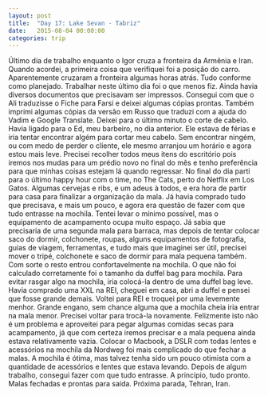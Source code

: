 ```yaml
---
layout: post
title:  "Day 17: Lake Sevan - Tabriz"
date:   2015-08-04 00:00:00
categories: trip
---
```

Último dia de trabalho enquanto o Igor cruza a fronteira da Armênia e Iran. Quando acordei, a primeira coisa que verifiquei foi a posição do carro. Aparentemente cruzaram a fronteira algumas horas atrás. Tudo conforme como planejado.
Trabalhar neste último dia foi o que menos fiz. Ainda havia diversos documentos que precisavam ser impressos. Consegui com que o Ali traduzisse o Fiche para Farsi e deixei algumas cópias prontas. Também imprimi algumas cópias da versão em Russo que traduzi com a ajuda do Vadim e Google Translate. Deixei para o último minuto o corte de cabelo. Havia ligado para o Ed, meu barbeiro, no dia anterior. Ele estava de férias e iria tentar encontrar algém para cortar meu cabelo. Sem encontrar ningém, ou com medo de perder o cliente, ele mesmo arranjou um horário e agora estou mais leve.
Precisei recolher todos meus itens do escritório pois iremos nos mudas para um prédio novo no final do mês e tenho preferência para que minhas coisas estejam lá quando regressar. No final do dia parti para o último happy hour com o time, no The Cats, perto do Netflix em Los Gatos. Algumas cervejas e ribs, e um adeus à todos, e era hora de partir para casa para finalizar a organização da mala.
Já havia comprado tudo que precisava, e mais um pouco, e agora era questão de fazer com que tudo entrasse na mochila. Tentei levar o mínimo possível, mas o equipamento de acampamento ocupa muito espaço. Já sabia que precisaria de uma segunda mala para barraca, mas depois de tentar colocar saco do dormir, colchonete, roupas, alguns equipamentos de fotografia, guias de viagem, ferramentas, e tudo mais que imaginei ser útil, precisei mover o tripé, colchonete e saco de dormir para mala pequena também. Com sorte o resto entrou confortavelmente na mochila. O que não foi calculado corretamente foi o tamanho da duffel bag para mochila. Para evitar rasgar algo na mochila, iria colocá-la dentro de uma duffel bag leve. Havia comprado uma XXL na REI, cheguei em casa, abri a duffel e pensei que fosse grande demais. Voltei para REI e troquei por uma levemente menhor. Grande engano, sem chance alguma que a mochila cheia iria entrar na mala menor. Precisei voltar para trocá-la novamente. Felizmente isto não é um problema e aproveitei para pegar algumas comidas secas para acampamento, já que com certeza iremos precisar e a mala pequena ainda estava relativamente vazia.
Colocar o Macbook, a DSLR com todas lentes e acessórios na mochila da Nordweg foi mais complicado do que fechar a malas. A mochila é ótima, mas talvez tenha sido um pouco otimista com a quantidade de acessórios e lentes que estava levando. Depois de algum trabalho, consegui fazer com que tudo entrasse.
A principio, tudo pronto. Malas fechadas e prontas para saída. Próxima parada, Tehran, Iran.
